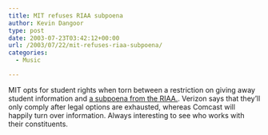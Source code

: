 ```yaml
---
title: MIT refuses RIAA subpoena
author: Kevin Dangoor
type: post
date: 2003-07-23T03:42:12+00:00
url: /2003/07/22/mit-refuses-riaa-subpoena/
categories:
  - Music

---
```

MIT opts for student rights when torn between a restriction on giving away student information and [a subpoena from the RIAA.][1]. Verizon says that they&#8217;ll only comply after legal options are exhausted, whereas Comcast will happily turn over information. Always interesting to see who works with their constituents.

 [1]: http://www.boston.com/dailyglobe2/203/nation/BC_MIT_decline_to_name_students_in_music_use_case+.shtml